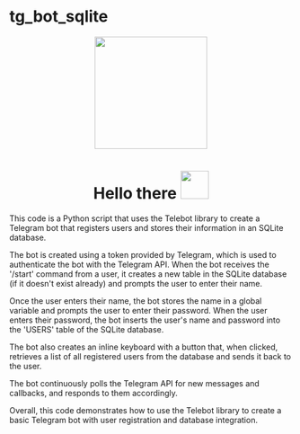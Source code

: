 # tg_bot_sqlite
<div id="header" align="center">
  <img src="https://media.tenor.com/QTc7sR9KDNYAAAAi/cherry-hi.gif" width="200"/>
</div>
<div id="badges" align="center">
<h1>
 Hello there
  <img src="https://media.tenor.com/znmQl_Of2AAAAAAi/pepe-jedi-pablojedi.gif" width="50px"/>
</h1>
</div>

This code is a Python script that uses the Telebot library to create a Telegram bot that registers users and stores their information in an SQLite database.

The bot is created using a token provided by Telegram, which is used to authenticate the bot with the Telegram API. When the bot receives the '/start' command from a user, it creates a new table in the SQLite database (if it doesn't exist already) and prompts the user to enter their name.

Once the user enters their name, the bot stores the name in a global variable and prompts the user to enter their password. When the user enters their password, the bot inserts the user's name and password into the 'USERS' table of the SQLite database.

The bot also creates an inline keyboard with a button that, when clicked, retrieves a list of all registered users from the database and sends it back to the user.

The bot continuously polls the Telegram API for new messages and callbacks, and responds to them accordingly.

Overall, this code demonstrates how to use the Telebot library to create a basic Telegram bot with user registration and database integration.
